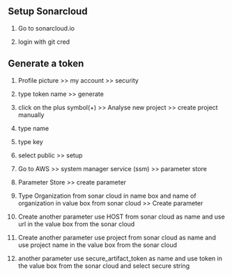 ## Setup Sonarcloud

1. Go to sonarcloud.io

2. login with git cred

## Generate a token

1. Profile picture >> my account >> security

2. type token name >> generate

3. click on the plus symbol(+) >> Analyse new project >> create project manually

4. type name

5. type key

6. select public >> setup

7. Go to AWS >> system manager service (ssm) >> parameter store

8. Parameter Store >> create parameter

9. Type Organization from sonar cloud in name box and name of organization in value box from sonar cloud >> Create parameter

10. Create another parameter use HOST from sonar cloud as name and use url in the value box from the sonar cloud

11. Create another parameter use project from sonar cloud as name and use project name in the value box from the sonar cloud

12. another parameter use secure_artifact_token as name and use token in the value box from the sonar cloud and select secure string
